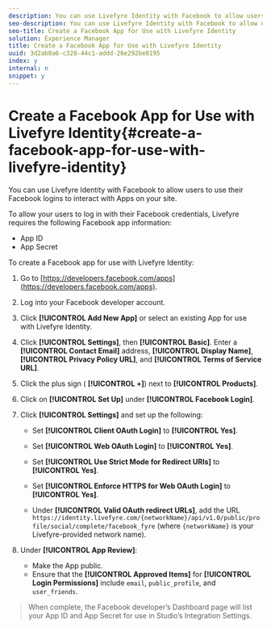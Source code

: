 ```yaml
---
description: You can use Livefyre Identity with Facebook to allow users to use their Facebook logins to interact with Apps on your site.
seo-description: You can use Livefyre Identity with Facebook to allow users to use their Facebook logins to interact with Apps on your site.
seo-title: Create a Facebook App for Use with Livefyre Identity
solution: Experience Manager
title: Create a Facebook App for Use with Livefyre Identity
uuid: 3d2ab0a6-c328-44c1-addd-26e292be8195
index: y
internal: n
snippet: y
---
```


# Create a Facebook App for Use with Livefyre Identity{#create-a-facebook-app-for-use-with-livefyre-identity}

You can use Livefyre Identity with Facebook to allow users to use their Facebook logins to interact with Apps on your site.

To allow your users to log in with their Facebook credentials, Livefyre requires the following Facebook app information:

* App ID
* App Secret

To create a Facebook app for use with Livefyre Identity:

1. Go to [https://developers.facebook.com/apps](https://developers.facebook.com/apps).
1. Log into your Facebook developer account.
1. Click **[!UICONTROL Add New App]** or select an existing App for use with Livefyre Identity.
1. Click **[!UICONTROL Settings]**, then **[!UICONTROL Basic]**. Enter a **[!UICONTROL Contact Email]** address, **[!UICONTROL Display Name]**, **[!UICONTROL Privacy Policy URL]**, and **[!UICONTROL Terms of Service URL]**.
1. Click the plus sign ( **[!UICONTROL +]**) next to **[!UICONTROL Products]**.
1. Click on **[!UICONTROL Set Up]** under **[!UICONTROL Facebook Login]**.
1. Click **[!UICONTROL Settings]** and set up the following:

    * Set **[!UICONTROL Client OAuth Login]** to **[!UICONTROL Yes]**.
    
    * Set **[!UICONTROL Web OAuth Login]** to **[!UICONTROL Yes]**.
    
    * Set **[!UICONTROL Use Strict Mode for Redirect URIs]** to **[!UICONTROL Yes]**.
    
    * Set **[!UICONTROL Enforce HTTPS for Web OAuth Login]** to **[!UICONTROL Yes]**.
    
    * Under **[!UICONTROL Valid OAuth redirect URLs]**, add the URL `https://identity.livefyre.com/{networkName}/api/v1.0/public/profile/social/complete/facebook_fyre` (where `{networkName}` is your Livefyre-provided network name).

1. Under **[!UICONTROL App Review]**:

    * Make the App public.
    * Ensure that the **[!UICONTROL Approved Items]** for **[!UICONTROL Login Permissions]** include `email`, `public_profile`, and `user_friends`.

>When complete, the Facebook developer’s Dashboard page will list your App ID and App Secret for use in Studio’s Integration Settings.

